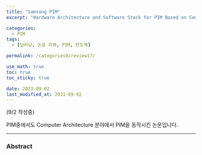 ```yaml
---
title: "Samsung PIM"
excerpt: "Hardware Architecture and Software Stack for PIM Based on Commercial DRAM Technology"

categories:
  - PIM
tags:
  - [딥러닝, 논문 리뷰, PIM, 반도체]

permalink: /categories9/review17/

use_math: true
toc: true
toc_sticky: true

date: 2023-09-02
last_modified_at: 2023-09-02
---
```


(9/2 작성중)

PIM중에서도 Computer Architecture 분야에서 PIM을 동작시킨 논문입니다. 


---

### Abstract
